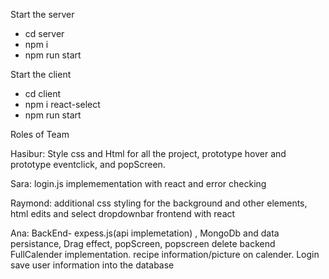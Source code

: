 Start the server
* cd server
* npm i
* npm run start

Start the client
* cd client
* npm i react-select
* npm run start


Roles of Team

Hasibur: Style css and Html for all the project, prototype hover and prototype eventclick, and popScreen. 

Sara: login.js implemementation with react and error checking
 
Raymond: additional css styling for the background and other elements, html edits and select dropdownbar frontend with react

Ana: BackEnd- expess.js(api implemetation) , MongoDb and data persistance, Drag effect, popScreen, popscreen delete backend FullCalender implementation. recipe information/picture on calender. Login save user information into the database

